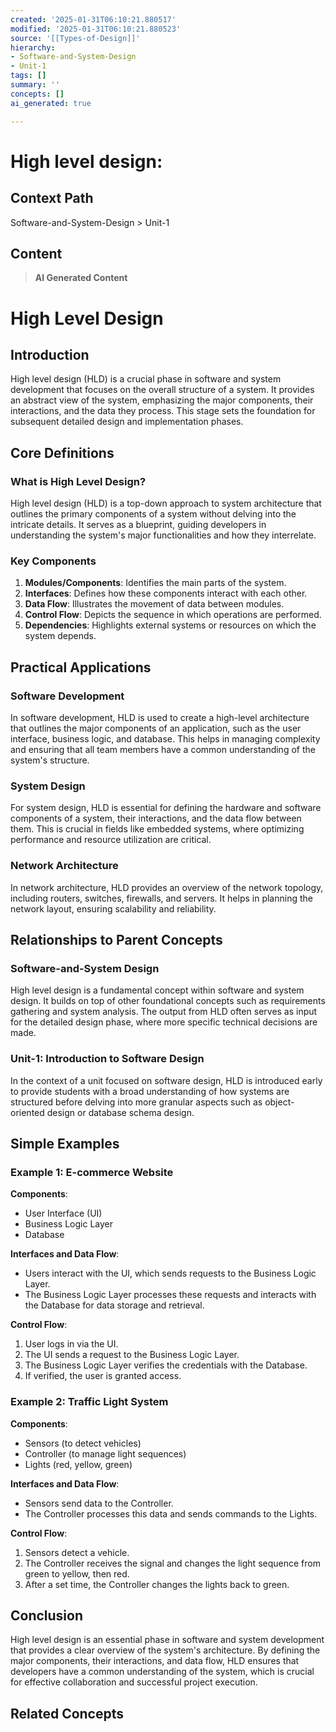 ```yaml
---
created: '2025-01-31T06:10:21.880517'
modified: '2025-01-31T06:10:21.880523'
source: '[[Types-of-Design]]'
hierarchy:
- Software-and-System-Design
- Unit-1
tags: []
summary: ''
concepts: []
ai_generated: true

---
```


# High level design:

## Context Path
Software-and-System-Design > Unit-1

## Content
> **AI Generated Content**
 # High Level Design

## Introduction
High level design (HLD) is a crucial phase in software and system development that focuses on the overall structure of a system. It provides an abstract view of the system, emphasizing the major components, their interactions, and the data they process. This stage sets the foundation for subsequent detailed design and implementation phases.

## Core Definitions
### What is High Level Design?
High level design (HLD) is a top-down approach to system architecture that outlines the primary components of a system without delving into the intricate details. It serves as a blueprint, guiding developers in understanding the system's major functionalities and how they interrelate.

### Key Components
1. **Modules/Components**: Identifies the main parts of the system.
2. **Interfaces**: Defines how these components interact with each other.
3. **Data Flow**: Illustrates the movement of data between modules.
4. **Control Flow**: Depicts the sequence in which operations are performed.
5. **Dependencies**: Highlights external systems or resources on which the system depends.

## Practical Applications
### Software Development
In software development, HLD is used to create a high-level architecture that outlines the major components of an application, such as the user interface, business logic, and database. This helps in managing complexity and ensuring that all team members have a common understanding of the system's structure.

### System Design
For system design, HLD is essential for defining the hardware and software components of a system, their interactions, and the data flow between them. This is crucial in fields like embedded systems, where optimizing performance and resource utilization are critical.

### Network Architecture
In network architecture, HLD provides an overview of the network topology, including routers, switches, firewalls, and servers. It helps in planning the network layout, ensuring scalability and reliability.

## Relationships to Parent Concepts
### Software-and-System Design
High level design is a fundamental concept within software and system design. It builds on top of other foundational concepts such as requirements gathering and system analysis. The output from HLD often serves as input for the detailed design phase, where more specific technical decisions are made.

### Unit-1: Introduction to Software Design
In the context of a unit focused on software design, HLD is introduced early to provide students with a broad understanding of how systems are structured before delving into more granular aspects such as object-oriented design or database schema design.

## Simple Examples
### Example 1: E-commerce Website
**Components**:
- User Interface (UI)
- Business Logic Layer
- Database

**Interfaces and Data Flow**:
- Users interact with the UI, which sends requests to the Business Logic Layer.
- The Business Logic Layer processes these requests and interacts with the Database for data storage and retrieval.

**Control Flow**:
1. User logs in via the UI.
2. The UI sends a request to the Business Logic Layer.
3. The Business Logic Layer verifies the credentials with the Database.
4. If verified, the user is granted access.

### Example 2: Traffic Light System
**Components**:
- Sensors (to detect vehicles)
- Controller (to manage light sequences)
- Lights (red, yellow, green)

**Interfaces and Data Flow**:
- Sensors send data to the Controller.
- The Controller processes this data and sends commands to the Lights.

**Control Flow**:
1. Sensors detect a vehicle.
2. The Controller receives the signal and changes the light sequence from green to yellow, then red.
3. After a set time, the Controller changes the lights back to green.

## Conclusion
High level design is an essential phase in software and system development that provides a clear overview of the system's architecture. By defining the major components, their interactions, and data flow, HLD ensures that developers have a common understanding of the system, which is crucial for effective collaboration and successful project execution.

## Related Concepts
